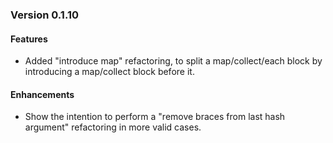 ### Version 0.1.10
#### Features
- Added "introduce map" refactoring, to split a map/collect/each block by introducing a map/collect block before it.

#### Enhancements
- Show the intention to perform a "remove braces from last hash argument" refactoring in more valid cases.
